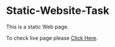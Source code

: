 # Static-Website-Task
This is a static Web page.

To check live page please [Click Here](https://vanshul22.github.io/Static-Website/).
